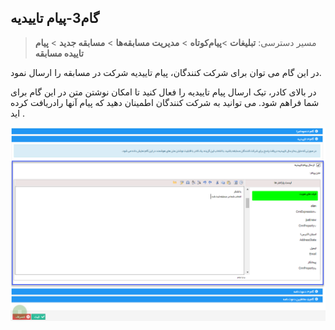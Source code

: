 ﻿## گام3-پیام تاییدیه

> مسیر دسترسی:  **تبلیغات** >**پیام‌کوتاه** > **مدیریت مسابقه‌ها** > **مسابقه جدید** > **پیام تاییده مسابقه** 

در این گام می توان برای شرکت کنندگان، پیام تاییدیه شرکت در مسابقه را ارسال نمود.

در بالای کادر، تیک ارسال پیام تاییدیه را فعال کنید تا امکان نوشتن متن در این گام برای شما فراهم شود. می توانید به شرکت کنندگان اطمینان دهید که پیام آنها رادریافت کرده اید .

![](advertising-sendingcompetitionsms-thirddstep.png)

